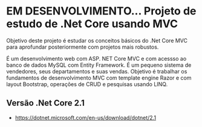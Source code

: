 # EM DESENVOLVIMENTO... Projeto de estudo de .Net Core usando MVC

Objetivo deste projeto é estudar os conceitos básicos do .Net Core MVC para aprofundar posteriormente com projetos mais robustos.

É um desenvolvimento web com ASP. NET Core MVC e com acessso ao banco de dados MySQL com Entity Framework. É um pequeno sistema de vendedores, seus departamentos e suas vendas. Objetivo é trabalhar os fundamentos de desenvolvimento MVC com template engine Razor e com layout Bootstrap, operações de CRUD e pesquisas usando LINQ.

## Versão .Net Core 2.1
* https://dotnet.microsoft.com/en-us/download/dotnet/2.1
